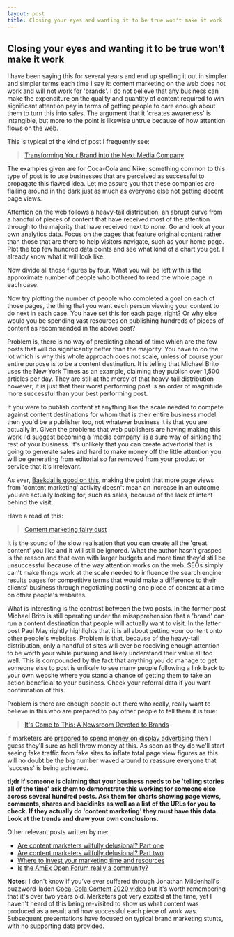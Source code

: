```yaml
---
layout: post
title: Closing your eyes and wanting it to be true won't make it work
---
```


## Closing your eyes and wanting it to be true won't make it work

I have been saying this for several years and end up spelling it out in simpler and simpler terms each time I say it: content marketing on the web does not work and will not work for 'brands'. I do not believe that any business can make the expenditure on the quality and quantity of content required to win significant attention pay in terms of getting people to care enough about them to turn this into sales. The argument that it 'creates awareness' is intangible, but more to the point is likewise untrue because of how attention flows on the web.

This is typical of the kind of post I frequently see:

> [Transforming Your Brand into the Next Media Company](http://sparksheet.com/transforming-your-brand-into-the-next-media-company/)

The examples given are for Coca-Cola and Nike; something common to this type of post is to use businesses that are perceived as successful to propagate this flawed idea. Let me assure you that these companies are flailing around in the dark just as much as everyone else not getting decent page views.

Attention on the web follows a heavy-tail distribution, an abrupt curve from a handful of pieces of content that have received most of the attention through to the majority that have received next to none. Go and look at your own analytics data. Focus on the pages that feature original content rather than those that are there to help visitors navigate, such as your home page. Plot the top few hundred data points and see what kind of a chart you get. I already know what it will look like. 

Now divide all those figures by four. What you will be left with is the approximate number of people who bothered to read the whole page in each case.

Now try plotting the number of people who completed a goal on each of those pages, the thing that you want each person viewing your content to do next in each case. You have set this for each page, right? Or why else would you be spending vast resources on publishing hundreds of pieces of content as recommended in the above post?

Problem is, there is no way of predicting ahead of time which are the few posts that will do significantly better than the majority. You have to do the lot which is why this whole approach does not scale, unless of course your entire purpose is to be a content destination. It is telling that Michael Brito uses the New York Times as an example, claiming they publish over 1,500 articles per day. They are still at the mercy of that heavy-tail distribution however; it is just that their worst performing post is an order of magnitude more successful than your best performing post. 

If you were to publish content at anything like the scale needed to compete against content destinations for whom that is their entire business model then you'd be a publisher too, not whatever business it is that you are actually in. Given the problems that web publishers are having making this work I'd suggest becoming a 'media company' is a sure way of sinking the rest of your business. It's unlikely that you can create advertorial that is going to generate sales and hard to make money off the little attention you will be generating from editorial so far removed from your product or service that it's irrelevant.

As ever, [Baekdal is good on this](http://www.baekdal.com/insights/sales-vs-traffic-vs-intent), making the point that more page views from 'content marketing' activity doesn't mean an increase in an outcome you are actually looking for, such as sales, because of the lack of intent behind the visit.

Have a read of this:

> [Content marketing fairy dust](http://www.buzzstream.com/blog/content-marketing-fairy-dust.html)

It is the sound of the slow realisation that you can create all the 'great content' you like and it will still be ignored. What the author hasn't grasped is the reason and that even with larger budgets and more time they'd still be unsuccessful because of the way attention works on the web. SEOs simply can't make things work at the scale needed to influence the search engine results pages for competitive terms that would make a difference to their clients' business through negotiating posting one piece of content at a time on other people's websites.

What is interesting is the contrast between the two posts. In the former post Michael Brito is still operating under the misapprehension that a 'brand' can run a content destination that people will actually want to visit. In the latter post Paul May rightly highlights that it is all about getting your content onto other people's websites. Problem is that, because of the heavy-tail distribution, only a handful of sites will ever be receiving enough attention to be worth your while pursuing and likely understand their value all too well. This is compounded by the fact that anything you do manage to get someone else to post is unlikely to see many people following a link back to your own website where you stand a chance of getting them to take an action beneficial to your business. Check your referral data if you want confirmation of this.

Problem is there are enough people out there who really, really want to believe in this who are prepared to pay other people to tell them it is true:

> [It's Come to This: A Newsroom Devoted to Brands](http://mashable.com/2013/10/17/content-marketing-newsroom/)

If marketers are [prepared to spend money on display advertising](http://markhigginson.co.uk/2013/10/23/display-advertising-fraud/) then I guess they'll sure as hell throw money at this. As soon as they do we'll start seeing fake traffic from fake sites to inflate total page view figures as this will no doubt be the big number waved around to reassure everyone that 'success' is being achieved.

__tl;dr If someone is claiming that your business needs to be 'telling stories all of the time' ask them to demonstrate this working for someone else across several hundred posts. Ask them for charts showing page views, comments, shares and backlinks as well as a list of the URLs for you to check. If they actually do 'content marketing' they must have this data. Look at the trends and draw your own conclusions.__

Other relevant posts written by me:

* [Are content marketers wilfully delusional? Part one](http://markhigginson.co.uk/2013/01/20/are-content-marketers-wilfully-delusional/)
* [Are content marketers wilfully delusional? Part two](http://markhigginson.co.uk/2013/01/21/are-content-marketers-wilfully-delusional-examples/)
* [Where to invest your marketing time and resources](http://markhigginson.co.uk/2013/01/25/where-to-invest-your-marketing-time-and-resources/)
* [Is the AmEx Open Forum really a community?](http://markhigginson.co.uk/2013/04/27/amex-open-forum/)

__Notes:__ I don't know if you've ever suffered through Jonathan Mildenhall's buzzword-laden [Coca-Cola Content 2020 video](http://www.youtube.com/watch?v=LerdMmWjU_E) but it's worth remembering that it's over two years old. Marketers got very excited at the time, yet I haven't heard of this being re-visited to show us what content was produced as a result and how successful each piece of work was. Subsequent presentations have focused on typical brand marketing stunts, with no supporting data provided.